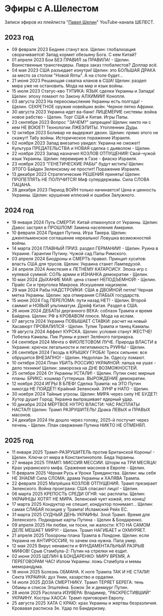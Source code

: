 # Эфиры с А.Шелестом

Записи эфиров из плейлиста "[Павел Шелин](https://www.youtube.com/playlist?list=PLR1ZV0OxIaCsfFDIDx8xeNIPWEnbW1MBF)" YouTube-канала ШЕЛЕСТ.

## 2023 год

- 09 февраля 2023 Беднее станут все. Щелин: глобализация сворачивается! Запад кормит обезьяну Бога. С кем Китай?
- 01 апреля 2023 Бои БЕЗ ПРАВИЛ за ПРАВИЛА! - Щелин. Воинственные трансгендеры. Лавра заказ глобалистов? Доллар всё.
- 04 мая 2023 США разъедает изнутри! Щелин: это БОЛЬШАЯ ДРАКА за место за столом "Новой Ялты". А на столе будет...
- 21 июня 2023 Решающая схватка кланов в США! Щелин: раздел мира уже не остановить. Мода на мир и язык войны.
- 15 июля 2023 Статус-кво ТУПИКА: ЯЗЫК сделки Украины и Запада! Щелин: эпоху ломают по Закону АЛХИМИИ! Конопля.
- 03 августа 2023 На переосмысление Украины есть полгода! - Щелин. СЕКРЕТНОЕ оружие новейших войн. Черное пятно Африки.
- 30 августа 2023 Украина идет ва-банк! ЛИЦЕМЕРИЕ системы: война новое рабство - Щелин. Торг США и Китая. Игры Папы.
- 23 сентября 2023 Вопрос "ЗАЧЕМ?" запрещен! Щелин: никто ни с кем НЕ ВОЮЕТ! Технологии ЛЖЕЭЛИТЫ. Утопленник Дуды.
- 12 октября 2023 Боливар не выдержит двоих. Щелин: прямо этого не скажут! Табу войны. Историческое поражение Израиля.
- 02 ноября 2023 Запад внезапно увидел: Украина не сможет! Культура ПРЕДАТЕЛЬСТВА и НОВАЯ сделка с дьяволом - Щелин.
- 22 ноября 2023 Запад назначил КОЗЛОВ ОТПУЩЕНИЯ! Свой-чужой язык Украины. Щелин: перемирие в Газе - фиаско Израиля.
- 23 ноября 2023 "ГЕНЕТИЧЕСКИЕ РАБЫ" будут мстить! Щелин: ЭТОГО Байден Зеленскому не простит! Поражение Израиля.
- 13 декабря 2023 Стратегические РЕШЕНИЯ приняты! Щелин: ПРОПЕТЛЯТЬ НЕ ПОЛУЧИТСЯ! Миф супердержавы. Сила СЛОВА ПАЦАНА.
- 28 декабря 2023 Период ВОЙН только начинается! Цена и ценность Украины. Щелин: крушение иллюзий и ошибки Залужного.

## 2024 год

- 19 января 2024 Путь СМЕРТИ: Китай отмахнулся от Украины. Щелин: Давос застрял в ПРОШЛОМ! Замена населения Америки.
- 10 февраля 2024 Предел Путина. Игра Такера. Щелин: джентльменское соглашение нереально! Ловушка возможностей войны.
- 14 марта 2024 ГЛАВНЫЙ ПРИЗ: раздел ГЕРМАНИИ! - Щелин. Руина в Украине. Гарантии Путину. Чужой сад Папы Римского.
- 03 апреля 2024 Биодроны и СМЕРТЬ правил. Принцип хуситов: власть США для трусов. Щелин: Украина станет Лампедузой.
- 24 апреля 2024 Анестезия к ЛЕТНЕМУ КАТАРСИСУ. Эпоха игр с нулевой суммой: СОЛЬ армии и ИЗНАНКА демократии - Щелин.
- 10 мая 2024 ДЫХАНИЕ МАЯ: цена станет НЕПОДЪЕМНОЙ! - Щелин. Прайс Си и треуголка Макрона. Искушение нацизмом.
- 29 мая 2024 Рабы НАДСТРОЙКИ: США в ДВОЙНОЙ петле! Черная метка Украины. Щелин: эра отмирания СЛАБЫХ государств.
- 15 июня 2024 Год ПЕРЕЛОМА: пути назад НЕТ! - Щелин. Второй саммит и НОВЫЙ ультиматум. Дрейф Китая. Раздел в США.
- 26 июня 2024 ДЕБАТЫ дерганного ВЕКА: соблазн Трампа и время Байдена. Щелин: РФ в КРОВАВОМ плюсе. Мода на ислам.
- 07 августа 2024 Украина ПОВЫШАЕТ СТАВКИ: расчет на новый Хасавюрт ПРОВАЛИЛСЯ - Щелин. Тупик Трампа и танец Камалы.
- 19 августа 2024 Аффект КУРСКА. Щелин: условия станут ЖЕСТЧЕ! Побелка Камалы. Пик Руины и рэкет Зелёного патриарха.
- 04 сентября 2024 Мечта о ФИОЛЕТОВОМ ЛУЧЕ. Природа ВЛАСТИ в Украине: крючок легальности и легитимность РУИНЫ - Щелин.
- 26 сентября 2024 Гвоздь в КРЫШКУ ГРОБА! Треск сильнее: все обрушится ВНЕЗАПНО! - Щелин. Недоплан Зе. Одессу ломают.
- 10 октября 2024 План УБИТЬ РОССИЮ УКРАИНОЙ: лапша на ушах - дело техники! Щелин: заморозка на ДНЕ ВОЗМОЖНОСТЕЙ.
- 25 октября 2024 От Украины УСТАЛИ! - Щелин. Путин снес мирные планы. БРИКС: кошмар Гуттериша. ВЫРОЖДЕНИЕ демократии.
- 12 ноября 2024 ИГРЫ В БЛЕФ! Сделка Трампа: на ЭТО Путин никогда НЕ ПОЙДЁТ! Крайний Зеленский. ЗУНР в НАТО - Щелин.
- 30 ноября 2024 Тайные угрозы. Щелин: МИРА через силу НЕ БУДЕТ! Хутор душит Город: Украина выпрашивает ядерный удар.
- 10 декабря 2024 МЁРТВОЕ НУТРО ВЛАСТИ: ЧАС РАСПЛАТЫ НАСТАЛ! Щелин: Трамп РАЗРУШИТЕЛЬ! Драка ЛЕВЫХ и ПРАВЫХ масонов.
- 24 декабря 2024 Не дошло через голову, 2025-й постучит через печень - Щелин. План свержения Путина НИКТО НЕ ОТМЕНЯЛ.

## 2025 год

- 11 января 2025 Трамп-РАЗРУШИТЕЛЬ против Британской Короны! - Щелин. Ключи от мира в Константинополе. Беда Украины.
- 27 января 2025 ТРАМП: МИССИЯ МЕССИИ. Шторм на ТРИ МЕСЯЦА! Крах украинского мифа. Сражение масонов в Европе - Щелин.
- 11 февраля 2025 Чёрная Русь и Уроки Триединства. Щелин: мы себя НЕ ЗНАЕМ! Сила СЛОМА: драма Украины и ХАЛЯВА Трампа.
- 22 февраля 2025 Матрёшка КОЗЛОВ ОТПУЩЕНИЯ. Трамп презирает Зеленского. Война проиграна: США спасают лицо! - Щелин.
- 06 марта 2025 КРЕПОСТЬ СРЕДИ ОГНЯ: час расплаты. Щелин: УКРАИНЦЫ ХОТЯТ НЕ МИРА. Зеленский чует кожей, это конец!
- 17 марта 2025 Кондуктор не спешит, кондуктор понимает... Щелин: самая СЛАБАЯ позиция у Трампа! Исламский Рейх ЕС.
- 31 марта 2025 СУДНЫЙ ДЕНЬ УКРАИНЫ. Злой Трамп. Время для Зеленского. Подкидные карты Путина - Щелин & Бондаренко.
- 09 апреля 2025 Ни любви, ни тоски, ни жалости: КТО НА САМОМ ДЕЛЕ МЕШАЕТ МИРУ! - Щелин. Трамп НАГИБАЕТ и ОХМУРЯЕТ.
- 21 апреля 2025 Похороны плана Трампа в Лондоне. Щелин: если Украина не АНТИРОССИЯ, то зачем она нужна. Папа умер.
- 12 мая 2025 Вирус ненависти и ФУНДАМЕНТАЛЬНЫЙ РАЗРЫВ МИФОВ! Срыв Стамбула-2: Путин на стрелки не ездит.
- 02 июня 2025 ЩЕЛИН & БОНДАРЕНКО: МИРУ ВРЕМЯ, А ПЕРЕГОВОРАМ ЧАС! Излом Украины: ложь Стамбула и мемы меморандума.
- 18 июня 2025 Болезнь ОБМАНА. К ноге Трампа ТАК И НЕ СТАЛИ! Секта УКРАИНА: дух Унии, хазарство и ордалии.
- 14 июля 2025 ДОЗА СМЕРТНИКУ. Трамп ТЕРЯЕТ БЕРЕГА: тень Обамы и список Эпштейна. Божок Зе и демиург Путин.
- 28 июля 2025 Расплата ИЗУВЕРА: Владимир, "РАСКРЕСТИВШИЙ" УКРАИНУ. Костры ХАОСА: Трамп приговорил Европу.
- 25 августа 2025 ХАТА С КРАЮ: крах Украины и жертвы безразличия. Кровавая расписка Зе. Удар по Бандеризму.

